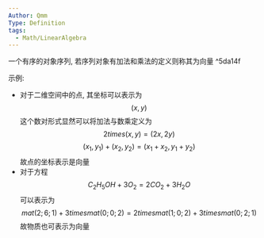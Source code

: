 ```yaml
---
Author: Qmm
Type: Definition
tags:
  - Math/LinearAlgebra
---
```

一个有序的对象序列, 若序列对象有加法和乘法的定义则称其为向量 ^5da14f

示例:
- 对于二维空间中的点, 其坐标可以表示为$$(x,y)$$这个数对形式显然可以将加法与数乘定义为$$2 times(x,y) = (2x,2y)$$$$(x_1,y_1) + (x_2,y_2) = (x_1+x_2,y_1+y_2)$$故点的坐标表示是向量
- 对于方程$$C_2H_5O H+3O_2=2C O_2+3H_2O$$可以表示为$$mat(2;6;1)+3times mat(0;0;2) = 2times mat(1;0;2) + 3times mat(0;2;1)$$故物质也可表示为向量
